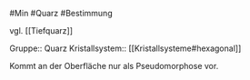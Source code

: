 #Min #Quarz #Bestimmung 


vgl. [[Tiefquarz]]

Gruppe:: Quarz
Kristallsystem:: [[Kristallsysteme#hexagonal]]

Kommt an der Oberfläche nur als Pseudomorphose vor.